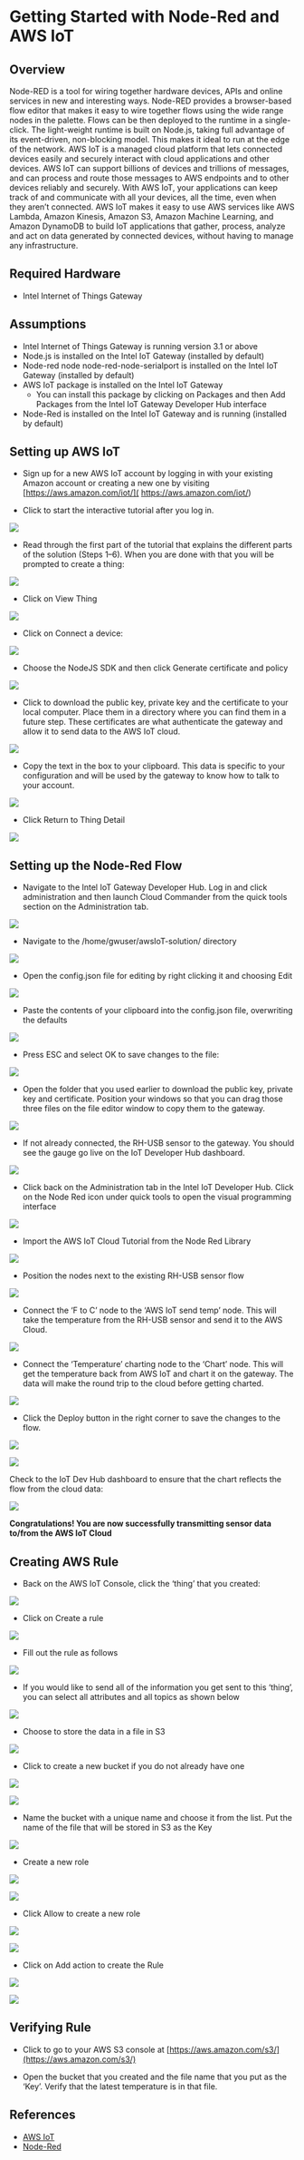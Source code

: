 # Getting Started with Node-Red and AWS IoT #
<cr>

## Overview ##
Node-RED is a tool for wiring together hardware devices, APIs and online
services in new and interesting ways. Node-RED provides a browser-based
flow editor that makes it easy to wire together flows using the wide
range nodes in the palette. Flows can be then deployed to the runtime in
a single-click. The light-weight runtime is built on Node.js, taking
full advantage of its event-driven, non-blocking model. This makes it
ideal to run at the edge of the network. AWS IoT is a managed cloud platform that lets connected devices easily and securely interact with cloud applications and other devices. AWS IoT can support billions of devices and trillions of messages, and can process and route those messages to AWS endpoints and to other devices reliably and securely. With AWS IoT, your applications can keep track of and communicate with all your devices, all the time, even when they aren’t connected.  AWS IoT makes it easy to use AWS services like AWS Lambda, Amazon Kinesis, Amazon S3, Amazon Machine Learning, and Amazon DynamoDB to build IoT applications that gather, process, analyze and act on data generated by connected devices, without having to manage any infrastructure.

## Required Hardware ##
-   Intel Internet of Things Gateway

## Assumptions ##
-   Intel Internet of Things Gateway is running version 3.1 or above
-   Node.js is installed on the Intel IoT Gateway (installed by default)
-   Node-red node node-red-node-serialport is installed on the Intel IoT Gateway (installed by default)
- AWS IoT package is installed on the Intel IoT Gateway 
	- You can install this package by clicking on Packages and then Add Packages from the Intel IoT Gateway Developer Hub interface
-   Node-Red is installed on the Intel IoT Gateway and is running (installed by default)

## Setting up AWS IoT ##
- Sign up for a new AWS IoT account by logging in with your existing Amazon account or creating a new one by visiting [https://aws.amazon.com/iot/]( https://aws.amazon.com/iot/)

- Click to start the interactive tutorial after you log in.

![](http://msbreton-iotwb1.fm.intel.com/root/iotg_recipes/raw/master/Getting%20Started%20With%20Node-Red%20and%20AWS%20IoT/images/image1.png)

- Read through the first part of the tutorial that explains the different parts of the solution (Steps 1–6).  When you are done with that you will be prompted to create a thing:

![](http://msbreton-iotwb1.fm.intel.com/root/iotg_recipes/raw/master/Getting%20Started%20With%20Node-Red%20and%20AWS%20IoT/images/image2.png)

- Click on View Thing

![](http://msbreton-iotwb1.fm.intel.com/root/iotg_recipes/raw/master/Getting%20Started%20With%20Node-Red%20and%20AWS%20IoT/images/image3.png)

- Click on Connect a device:

![](http://msbreton-iotwb1.fm.intel.com/root/iotg_recipes/raw/master/Getting%20Started%20With%20Node-Red%20and%20AWS%20IoT/images/image4.png)


- Choose the NodeJS SDK and then click Generate certificate and policy

![](http://msbreton-iotwb1.fm.intel.com/root/iotg_recipes/raw/master/Getting%20Started%20With%20Node-Red%20and%20AWS%20IoT/images/image5.png)

- Click to download the public key, private key and the certificate to your local computer.  Place them in a directory where you can find them in a future step.  These certificates are what authenticate the gateway and allow it to send data to the AWS IoT cloud.

![](http://msbreton-iotwb1.fm.intel.com/root/iotg_recipes/raw/master/Getting%20Started%20With%20Node-Red%20and%20AWS%20IoT/images/image6.png)

- Copy the text in the box to your clipboard.  This data is specific to your configuration and will be used by the gateway to know how to talk to your account.

![](http://msbreton-iotwb1.fm.intel.com/root/iotg_recipes/raw/master/Getting%20Started%20With%20Node-Red%20and%20AWS%20IoT/images/image7.png)

- Click Return to Thing Detail

![](http://msbreton-iotwb1.fm.intel.com/root/iotg_recipes/raw/master/Getting%20Started%20With%20Node-Red%20and%20AWS%20IoT/images/image8.png)

## Setting up the Node-Red Flow ##

- Navigate to the Intel IoT Gateway Developer Hub.  Log in and click administration and then launch Cloud Commander from the quick tools section on the Administration tab.

![](http://msbreton-iotwb1.fm.intel.com/root/iotg_recipes/raw/master/Getting%20Started%20With%20Node-Red%20and%20AWS%20IoT/images/image9.png)

- Navigate to the /home/gwuser/awsIoT-solution/ directory

![](http://msbreton-iotwb1.fm.intel.com/root/iotg_recipes/raw/master/Getting%20Started%20With%20Node-Red%20and%20AWS%20IoT/images/image10.png)

- Open the config.json file for editing by right clicking it and choosing Edit

![](http://msbreton-iotwb1.fm.intel.com/root/iotg_recipes/raw/master/Getting%20Started%20With%20Node-Red%20and%20AWS%20IoT/images/image11.png)

- Paste the contents of your clipboard into the config.json file, overwriting the defaults

![](http://msbreton-iotwb1.fm.intel.com/root/iotg_recipes/raw/master/Getting%20Started%20With%20Node-Red%20and%20AWS%20IoT/images/image12.png)

- Press ESC and select OK to save changes to the file:

![](http://msbreton-iotwb1.fm.intel.com/root/iotg_recipes/raw/master/Getting%20Started%20With%20Node-Red%20and%20AWS%20IoT/images/image13.png)

- Open the folder that you used earlier to download the public key, private key and certificate.  Position your windows so that you can drag those three files on the file editor window to copy them to the gateway.

![](http://msbreton-iotwb1.fm.intel.com/root/iotg_recipes/raw/master/Getting%20Started%20With%20Node-Red%20and%20AWS%20IoT/images/image14.png)

- If not already connected, the RH-USB sensor to the gateway.  You should see the gauge go live on the IoT Developer Hub dashboard.

![](http://msbreton-iotwb1.fm.intel.com/root/iotg_recipes/raw/master/Getting%20Started%20With%20Node-Red%20and%20AWS%20IoT/images/image15.png)

- Click back on the Administration tab in the Intel IoT Developer Hub.  Click on the Node Red icon under quick tools to open the visual programming interface

![](http://msbreton-iotwb1.fm.intel.com/root/iotg_recipes/raw/master/Getting%20Started%20With%20Node-Red%20and%20AWS%20IoT/images/image16.png)

- Import the AWS IoT Cloud Tutorial from the Node Red Library

![](http://msbreton-iotwb1.fm.intel.com/root/iotg_recipes/raw/master/Getting%20Started%20With%20Node-Red%20and%20AWS%20IoT/images/image17.png)


- Position the nodes next to the existing RH-USB sensor flow

![](http://msbreton-iotwb1.fm.intel.com/root/iotg_recipes/raw/master/Getting%20Started%20With%20Node-Red%20and%20AWS%20IoT/images/image18.png)

- Connect the ‘F to C’ node to the ‘AWS IoT send temp’ node.  This will take the temperature from the RH-USB sensor and send it to the AWS Cloud.
 
![](http://msbreton-iotwb1.fm.intel.com/root/iotg_recipes/raw/master/Getting%20Started%20With%20Node-Red%20and%20AWS%20IoT/images/image19.png)

- Connect the ‘Temperature’ charting node to the ‘Chart’ node.  This will get the temperature back from AWS IoT and chart it on the gateway.  The data will make the round trip to the cloud before getting charted.

![](http://msbreton-iotwb1.fm.intel.com/root/iotg_recipes/raw/master/Getting%20Started%20With%20Node-Red%20and%20AWS%20IoT/images/image20.png)


- Click the Deploy button in the right corner to save the changes to the flow.

![](http://msbreton-iotwb1.fm.intel.com/root/iotg_recipes/raw/master/Getting%20Started%20With%20Node-Red%20and%20AWS%20IoT/images/image21.png)

![](http://msbreton-iotwb1.fm.intel.com/root/iotg_recipes/raw/master/Getting%20Started%20With%20Node-Red%20and%20AWS%20IoT/images/image22.png)

Check to the IoT Dev Hub dashboard to ensure that the chart reflects the  flow from the cloud data:

![](http://msbreton-iotwb1.fm.intel.com/root/iotg_recipes/raw/master/Getting%20Started%20With%20Node-Red%20and%20AWS%20IoT/images/image23.png)

**Congratulations! You are now successfully transmitting sensor data to/from the AWS IoT Cloud**

## Creating AWS Rule ##
- Back on the AWS IoT Console, click the ‘thing’ that you created:

![](http://msbreton-iotwb1.fm.intel.com/root/iotg_recipes/raw/master/Getting%20Started%20With%20Node-Red%20and%20AWS%20IoT/images/image24.png)

- Click on Create a rule

![](http://msbreton-iotwb1.fm.intel.com/root/iotg_recipes/raw/master/Getting%20Started%20With%20Node-Red%20and%20AWS%20IoT/images/image25.png)

- Fill out the rule as follows

![](http://msbreton-iotwb1.fm.intel.com/root/iotg_recipes/raw/master/Getting%20Started%20With%20Node-Red%20and%20AWS%20IoT/images/image26.png)

- If you would like to send all of the information you get sent to this ‘thing’, you can select all attributes and all topics as shown below

![](http://msbreton-iotwb1.fm.intel.com/root/iotg_recipes/raw/master/Getting%20Started%20With%20Node-Red%20and%20AWS%20IoT/images/image27.png)

- Choose to store the data in a file in S3

![](http://msbreton-iotwb1.fm.intel.com/root/iotg_recipes/raw/master/Getting%20Started%20With%20Node-Red%20and%20AWS%20IoT/images/image28.png)

- Click to create a new bucket if you do not already have one

![](http://msbreton-iotwb1.fm.intel.com/root/iotg_recipes/raw/master/Getting%20Started%20With%20Node-Red%20and%20AWS%20IoT/images/image29.png)

![](http://msbreton-iotwb1.fm.intel.com/root/iotg_recipes/raw/master/Getting%20Started%20With%20Node-Red%20and%20AWS%20IoT/images/image30.png)

- Name the bucket with a unique name and choose it from the list.  Put the name of the file that will be stored in S3 as the Key

![](http://msbreton-iotwb1.fm.intel.com/root/iotg_recipes/raw/master/Getting%20Started%20With%20Node-Red%20and%20AWS%20IoT/images/image31.png)

- Create a new role

![](http://msbreton-iotwb1.fm.intel.com/root/iotg_recipes/raw/master/Getting%20Started%20With%20Node-Red%20and%20AWS%20IoT/images/image32.png)

![](http://msbreton-iotwb1.fm.intel.com/root/iotg_recipes/raw/master/Getting%20Started%20With%20Node-Red%20and%20AWS%20IoT/images/image33.png)

- Click Allow to create a new role

![](http://msbreton-iotwb1.fm.intel.com/root/iotg_recipes/raw/master/Getting%20Started%20With%20Node-Red%20and%20AWS%20IoT/images/image34.png)

![](http://msbreton-iotwb1.fm.intel.com/root/iotg_recipes/raw/master/Getting%20Started%20With%20Node-Red%20and%20AWS%20IoT/images/image35.png)

- Click on Add action to create the Rule

![](http://msbreton-iotwb1.fm.intel.com/root/iotg_recipes/raw/master/Getting%20Started%20With%20Node-Red%20and%20AWS%20IoT/images/image35.5.png)

![](http://msbreton-iotwb1.fm.intel.com/root/iotg_recipes/raw/master/Getting%20Started%20With%20Node-Red%20and%20AWS%20IoT/images/image36.png)

## Verifying Rule ##
- Click to go to your AWS S3 console at [https://aws.amazon.com/s3/](https://aws.amazon.com/s3/)

- Open the bucket that you created and the file name that you put as the ‘Key’.  Verify that the latest temperature is in that file.


## References ##
-   [AWS IoT](https://aws.amazon.com/iot/)
-   [Node-Red](http://nodered.org/)